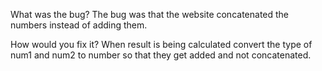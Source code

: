 What was the bug?
The bug was that the website concatenated the numbers instead of adding them.

How would you fix it?
When result is being calculated convert the type of num1 and num2 to number so that they get added and not concatenated.
